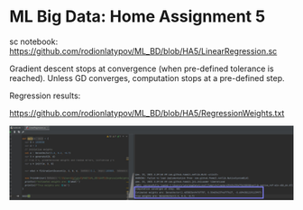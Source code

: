 # ML Big Data: Home Assignment 5

sc notebook: https://github.com/rodionlatypov/ML_BD/blob/HA5/LinearRegression.sc

Gradient descent stops at convergence (when pre-defined tolerance is reached). Unless GD converges, computation stops at a pre-defined step.

Regression results:

https://github.com/rodionlatypov/ML_BD/blob/HA5/RegressionWeights.txt

![RegressionBreezeWeights](https://github.com/rodionlatypov/ML_BD/blob/HA5/results.jpg)
